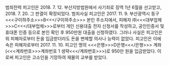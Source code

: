 범죄전력
피고인은 2018. 7. 12. 부산지방법원에서 사기죄로 징역 1년 6월을 선고받고, 2018. 7. 20. 그 판결이 확정되었다.
범죄사실
피고인은 2017. 11. 9. 부산광역시 동구 <<<구이하주소>>>B<<</구이하주소>>> 본인 주소지에서, 피해자 ㈜<<<대부업체>>>C<<</대부업체>>>로부터 개인 신용대출 전자 신청서를 작성하고, 공인인증서 및 휴대폰 인증 등으로 본인 확인 후 950만원 대출을 신청하였다.
그러나 사실은 피고인은 위 피해자로부터 돈을 입금받더라도 돈을 변제할 의사나 능력이 없었다.
피고인은 이에 속은 피해자로부터 2017. 11. 10. 피고인 명의 <<<은행>>>D은행<<</은행>>> 계좌(<<<계좌번호>>>계좌번호 1 생략<<</계좌번호>>>)로 950만 원을 입금받았다.
이로써 피고인은 고소인을 기망하여 재물의 교부를 받았다.